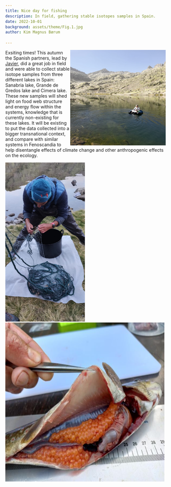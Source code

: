 ```yaml
---
title: Nice day for fishing
description: In field, gathering stable isotopes samples in Spain.  
date: 2022-10-01
background: assets/theme/Fig.1.jpg
author: Kim Magnus Bærum

---
```

<img align="right" clear="none" src="https://github.com/kimmagnusb/FreshRestore/blob/main/assets/theme/Fig.4.jpg?raw=true" width="300" height="300">Exsiting times! This autumn the Spanish partners, lead by [Javier](https://kimmagnusb.github.io/FreshRestore/team/#Javier+S%C3%A1nchez+Hern%C3%A1ndez), did a great job in field and were able to collect stable isotope samples from three different lakes in Spain: Sanabria lake, Grande de Gredos lake and Cimera lake. 
These new samples will shed light on food web structure and energy flow within the systems, knowledge that is currently non-existing for these lakes. It will be existing to put the data collected into a bigger transnational context, and compare with similar systems in Fenoscandia to help disentangle effects of climate change and other anthropogenic effects on the ecology.




<p float="left">
  <img src="https://github.com/kimmagnusb/FreshRestore/blob/main/assets/theme/Fig.9.jpg?raw=true" width="250" height="500"/>
  <img src="https://github.com/kimmagnusb/FreshRestore/blob/main/assets/theme/Fig.5.jpg?raw=true" width="500" height="500"/> 
</p>

